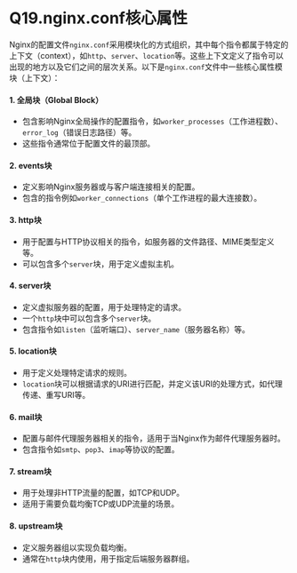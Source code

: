 # Q19.nginx.conf核心属性

Nginx的配置文件`nginx.conf`采用模块化的方式组织，其中每个指令都属于特定的上下文（context），如`http`、`server`、`location`等。这些上下文定义了指令可以出现的地方以及它们之间的层次关系。以下是`nginx.conf`文件中一些核心属性模块（上下文）：

#### 1. 全局块（Global Block）

- 包含影响Nginx全局操作的配置指令，如`worker_processes`（工作进程数）、`error_log`（错误日志路径）等。
- 这些指令通常位于配置文件的最顶部。

#### 2. events块

- 定义影响Nginx服务器或与客户端连接相关的配置。
- 包含的指令例如`worker_connections`（单个工作进程的最大连接数）。

#### 3. http块

- 用于配置与HTTP协议相关的指令，如服务器的文件路径、MIME类型定义等。
- 可以包含多个`server`块，用于定义虚拟主机。

#### 4. server块

- 定义虚拟服务器的配置，用于处理特定的请求。
- 一个`http`块中可以包含多个`server`块。
- 包含指令如`listen`（监听端口）、`server_name`（服务器名称）等。

#### 5. location块

- 用于定义处理特定请求的规则。
- `location`块可以根据请求的URI进行匹配，并定义该URI的处理方式，如代理传递、重写URI等。

#### 6. mail块

- 配置与邮件代理服务器相关的指令，适用于当Nginx作为邮件代理服务器时。
- 包含指令如`smtp`、`pop3`、`imap`等协议的配置。

#### 7. stream块

- 用于处理非HTTP流量的配置，如TCP和UDP。
- 适用于需要负载均衡TCP或UDP流量的场景。

#### 8. upstream块

- 定义服务器组以实现负载均衡。
- 通常在`http`块内使用，用于指定后端服务器群组。
